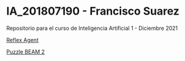 # IA_201807190 - Francisco Suarez

Repositorio para el curso de Inteligencia Artificial 1 - Diciembre 2021

[Reflex Agent](https://yosoyfr.github.io/IA_201807190/reflex_agent)

[Puzzle BEAM 2](https://yosoyfr.github.io/IA_201807190/puzzle_beam2)
